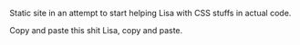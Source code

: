 Static site in an attempt to start helping Lisa with CSS stuffs in actual code.

Copy and paste this shit Lisa, copy and paste.
